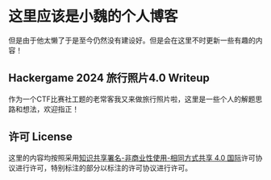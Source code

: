 # 这里应该是小魏的个人博客
但是由于他太懒了于是至今仍然没有建设好。但是会在这里不时更新一些有趣的内容！
## Hackergame 2024 旅行照片4.0 Writeup
作为一个CTF比赛社工题的老常客我又来做旅行照片啦，这里是一些个人的解题思路和想法，欢迎指正！
## 许可 License
这里的内容均按照采用[知识共享署名-非商业性使用-相同方式共享 4.0 国际](ttps://creativecommons.org/licenses/by-nc-sa/4.0/)许可协议进行许可，特别标注的部分以标注的许可协议进行许可。